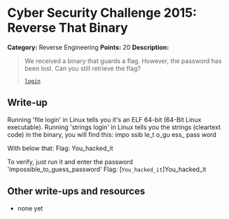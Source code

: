 # Cyber Security Challenge 2015: Reverse That Binary

**Category:** Reverse Engineering
**Points:** 20
**Description:**

> We received a binary that guards a flag. However, the password has been lost. Can you still retrieve the flag?
>
> [`login`](login)

## Write-up

Running 'file login' in Linux tells you it's an ELF 64-bit (64-Bit Linux executable).
Running 'strings login' in Linux tells you the strings (cleartext code) in the binary, you will find this:
impo
ssib
le_t
o_gu
ess_
pass
word

With below that:
Flag: You_hacked_it

To verify, just run it and enter the password 'impossible_to_guess_password'
Flag: [`You_hacked_it`]You_hacked_it


## Other write-ups and resources

* none yet
